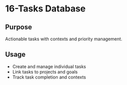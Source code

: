 # 16-Tasks Database

## Purpose
Actionable tasks with contexts and priority management.

## Usage
- Create and manage individual tasks
- Link tasks to projects and goals
- Track task completion and contexts
